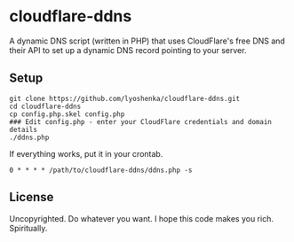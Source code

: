 # cloudflare-ddns

A dynamic DNS script (written in PHP) that uses CloudFlare's free DNS and their API to set up a dynamic DNS record pointing to your server.

## Setup

```
git clone https://github.com/lyoshenka/cloudflare-ddns.git
cd cloudflare-ddns
cp config.php.skel config.php
### Edit config.php - enter your CloudFlare credentials and domain details
./ddns.php
```

If everything works, put it in your crontab.

```
0 * * * * /path/to/cloudflare-ddns/ddns.php -s
``` 

## License

Uncopyrighted. Do whatever you want. I hope this code makes you rich. Spiritually.
